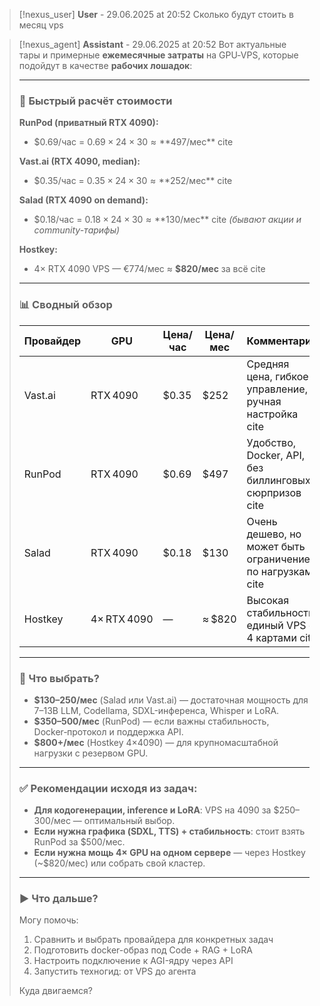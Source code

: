 >[!nexus_user] **User** - 29.06.2025 at 20:52
> Сколько будут стоить в месяц vps
<!-- UID: da0f005e-dcb1-4b06-9e2f-e26d63ec8030 -->




>[!nexus_agent] **Assistant** - 29.06.2025 at 20:52
> Вот актуальные тары и примерные **ежемесячные затраты** на GPU‑VPS, которые подойдут в качестве **рабочих лошадок**:
> 
> ---
> 
> ### 🔧 Быстрый расчёт стоимости
> 
> **RunPod (приватный RTX 4090):**
> - $0.69/час = $0.69 × 24 × 30 ≈ **$497/мес** cite
> 
> **Vast.ai (RTX 4090, median):**
> - $0.35/час = $0.35 × 24 × 30 ≈ **$252/мес** cite
> 
> **Salad (RTX 4090 on demand):**
> - $0.18/час = $0.18 × 24 × 30 ≈ **$130/мес** cite 
> *(бывают акции и community-тарифы)*
> 
> **Hostkey:**
> - 4× RTX 4090 VPS — €774/мес ≈ **$820/мес** за всё cite
> 
> ---
> 
> ### 📊 Сводный обзор
> 
> | Провайдер | GPU | Цена/час | Цена/мес | Комментарий |
> |---------------|-------------|---------|---------|-------------------------------------------------------------|
> | Vast.ai | RTX 4090 | $0.35 | $252 | Средняя цена, гибкое управление, ручная настройка cite |
> | RunPod | RTX 4090 | $0.69 | $497 | Удобство, Docker, API, без биллинговых сюрпризов cite |
> | Salad | RTX 4090 | $0.18 | $130 | Очень дешево, но может быть ограничение по нагрузкам cite |
> | Hostkey | 4× RTX 4090 | — | ≈ $820 | Высокая стабильность, единый VPS с 4 картами cite |
> 
> ---
> 
> ### 🧠 Что выбрать?
> 
> - **$130–250/мес** (Salad или Vast.ai) — достаточная мощность для 7–13B LLM, Codellama, SDXL-инференса, Whisper и LoRA.
> - **$350–500/мес** (RunPod) — если важны стабильность, Docker‑протокол и поддержка API.
> - **$800+/мес** (Hostkey 4×4090) — для крупномасштабной нагрузки с резервом GPU.
> 
> ---
> 
> ### ✅ Рекомендации исходя из задач:
> 
> - **Для кодогенерации, inference и LoRA**: VPS на 4090 за $250–300/мес — оптимальный выбор.
> - **Если нужна графика (SDXL, TTS) + стабильность**: стоит взять RunPod за $500/мес.
> - **Если нужна мощь 4× GPU на одном сервере** — через Hostkey (~$820/мес) или собрать свой кластер.
> 
> ---
> 
> ### ▶ Что дальше?
> 
> Могу помочь:
> 
> 1. Сравнить и выбрать провайдера для конкретных задач 
> 2. Подготовить docker-образ под Code + RAG + LoRA 
> 3. Настроить подключение к AGI-ядру через API 
> 4. Запустить техногид: от VPS до агента 
> 
> Куда двигаемся?
<!-- UID: 1f4ac227-b32f-439a-bffb-64ec6820a5ce -->